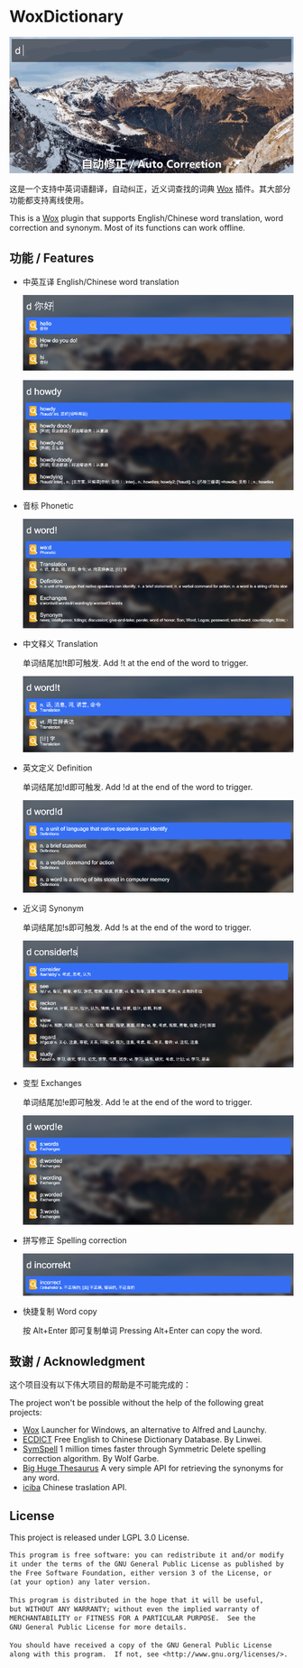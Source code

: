 # WoxDictionary
![Demonstration](Images/demo.gif)

这是一个支持中英词语翻译，自动纠正，近义词查找的词典 [Wox](https://github.com/Wox-launcher/Wox) 插件。其大部分功能都支持离线使用。

This is a [Wox](https://github.com/Wox-launcher/Wox) plugin that supports English/Chinese word translation, word correction and synonym. Most of its functions can work offline.

## 功能 / Features

* 中英互译 English/Chinese word translation

  ![cn_to_en](Images/demo/cn_to_en.png)

  ![en_to_cn](Images/demo/en_to_cn.png)

* 音标 Phonetic

  ![Phonetic](Images/demo/phonetic.png)

* 中文释义 Translation

  单词结尾加!t即可触发. Add !t at the end of the word to trigger.

  ![Translation](Images/demo/translation.png)

* 英文定义 Definition

  单词结尾加!d即可触发. Add !d at the end of the word to trigger.

  ![Definition](Images/demo/definition.png)

* 近义词 Synonym

  单词结尾加!s即可触发. Add !s at the end of the word to trigger.

  ![Synonym](Images/demo/synonym.png)

* 变型 Exchanges

  单词结尾加!e即可触发. Add !e at the end of the word to trigger.

  ![Exchanges](Images/demo/exchanges.png)

* 拼写修正 Spelling correction

  ![Spelling correction](Images/demo/spelling_correction.png)

* 快捷复制 Word copy

  按 Alt+Enter 即可复制单词 Pressing Alt+Enter can copy the word.

## 致谢 / Acknowledgment

这个项目没有以下伟大项目的帮助是不可能完成的：

The project won't be possible without the help of the following great projects:

* [Wox](https://github.com/Wox-launcher/Wox) Launcher for Windows, an alternative to Alfred and Launchy.
* [ECDICT](https://github.com/skywind3000/ECDICT) Free English to Chinese Dictionary Database. By Linwei.
* [SymSpell](https://github.com/wolfgarbe/SymSpell) 1 million times faster through Symmetric Delete spelling correction algorithm. By Wolf Garbe.
* [Big Huge Thesaurus](https://words.bighugelabs.com/api.php) A very simple API for retrieving the synonyms for any word.
* [iciba](http://open.iciba.com/?c=api) Chinese traslation API.

## License

This project is released under LGPL 3.0 License.

    This program is free software: you can redistribute it and/or modify
    it under the terms of the GNU General Public License as published by
    the Free Software Foundation, either version 3 of the License, or
    (at your option) any later version.
    
    This program is distributed in the hope that it will be useful,
    but WITHOUT ANY WARRANTY; without even the implied warranty of
    MERCHANTABILITY or FITNESS FOR A PARTICULAR PURPOSE.  See the
    GNU General Public License for more details.
    
    You should have received a copy of the GNU General Public License
    along with this program.  If not, see <http://www.gnu.org/licenses/>.